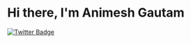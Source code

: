 # Hi there, I'm Animesh Gautam

[![Twitter Badge](https://img.shields.io/badge/Twitter-Profile-informational?style=flat&logo=twitter&logoColor=white&color=1CA2F1)](https://twitter.com/Zomnimesh)

<!-- GitHub Stats -- >

<a href="https://github.com/Zomnimesh">
  <img align="center" style="margin:0.5rem" src="https://github-readme-stats.vercel.app/api/top-langs/?username=Zomnimesh&hide=html,css&title_color=ffffff&text_color=c9cacc&icon_color=4AB197&bg_color=1A2B34" />
</a>

<a href="https://github.com/Zomnimesh">
  <img align="center" style="margin:0.5rem" src="https://github-readme-stats.vercel.app/api?username=Zomnimesh&show_icons=true&line_height=27&count_private=true&title_color=ffffff&text_color=c9cacc&icon_color=4AB097&bg_color=1A2B34" alt="Zomnimesh's GitHub Stats" />
</a>
